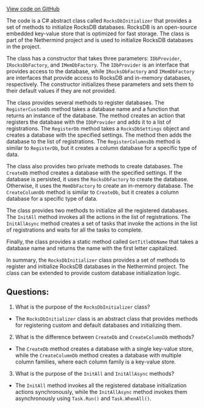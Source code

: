 [View code on GitHub](https://github.com/NethermindEth/nethermind/src/Nethermind/Nethermind.Db/RocksDbInitializer.cs)

The code is a C# abstract class called `RocksDbInitializer` that provides a set of methods to initialize RocksDB databases. RocksDB is an open-source embedded key-value store that is optimized for fast storage. The class is part of the Nethermind project and is used to initialize RocksDB databases in the project.

The class has a constructor that takes three parameters: `IDbProvider`, `IRocksDbFactory`, and `IMemDbFactory`. The `IDbProvider` is an interface that provides access to the database, while `IRocksDbFactory` and `IMemDbFactory` are interfaces that provide access to RocksDB and in-memory databases, respectively. The constructor initializes these parameters and sets them to their default values if they are not provided.

The class provides several methods to register databases. The `RegisterCustomDb` method takes a database name and a function that returns an instance of the database. The method creates an action that registers the database with the `IDbProvider` and adds it to a list of registrations. The `RegisterDb` method takes a `RocksDbSettings` object and creates a database with the specified settings. The method then adds the database to the list of registrations. The `RegisterColumnsDb` method is similar to `RegisterDb`, but it creates a column database for a specific type of data.

The class also provides two private methods to create databases. The `CreateDb` method creates a database with the specified settings. If the database is persisted, it uses the `RocksDbFactory` to create the database. Otherwise, it uses the `MemDbFactory` to create an in-memory database. The `CreateColumnDb` method is similar to `CreateDb`, but it creates a column database for a specific type of data.

The class provides two methods to initialize all the registered databases. The `InitAll` method invokes all the actions in the list of registrations. The `InitAllAsync` method creates a set of tasks that invoke the actions in the list of registrations and waits for all the tasks to complete.

Finally, the class provides a static method called `GetTitleDbName` that takes a database name and returns the name with the first letter capitalized.

In summary, the `RocksDbInitializer` class provides a set of methods to register and initialize RocksDB databases in the Nethermind project. The class can be extended to provide custom database initialization logic.
## Questions: 
 1. What is the purpose of the `RocksDbInitializer` class?
- The `RocksDbInitializer` class is an abstract class that provides methods for registering custom and default databases and initializing them.

2. What is the difference between `CreateDb` and `CreateColumnDb` methods?
- The `CreateDb` method creates a database with a single key-value store, while the `CreateColumnDb` method creates a database with multiple column families, where each column family is a key-value store.

3. What is the purpose of the `InitAll` and `InitAllAsync` methods?
- The `InitAll` method invokes all the registered database initialization actions synchronously, while the `InitAllAsync` method invokes them asynchronously using `Task.Run()` and `Task.WhenAll()`.